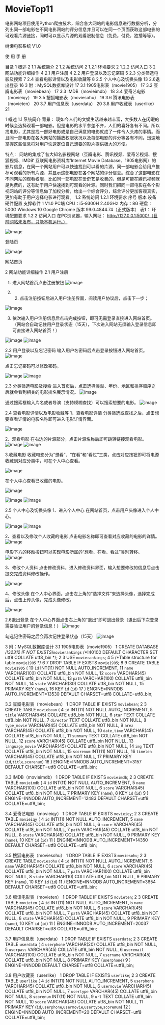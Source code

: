 # MovieTop11
电影网站项目使用Python爬虫技术，综合各大网站的电影信息进行数据分析，分列出同一部电影在不同电影网站的评分信息并且可以在同一个页面获取这部电影的可观看片源链接，同时可以显示片源的观看限制信息（免费，付费，独播等等）。


树懒电影系统
V1.0






使
用
手
册

 

目录
1	概述	2
1.1	系统简介	2
1.2	系统访问	2
1.2.1	环境要求	2
1.2.2	访问入口	3
2	网站功能详细操作	4
2.1	用户注册	4
2.2	用户登录以及忘记密码	5
2.3	分类筛选电影及搜索	7
2.4	查看电影详情以及电影收藏等	8
2.5	个人中心及切换头像	13
2.6退出登录	16
3	附：MySQL数据库设计	17
3.1	1905电影表（movie1905）	17
3.2	豆瓣电影表（moviebean）	17
3.3	IMDB（movieimdb）	18
3.4	爱奇艺电影（movieiqy）	19
3.5	搜狐电影表（moviesohu）	19
3.6	腾讯电影表（movieten）	20
3.7	用户信息表（userdata）	20
3.8	用户收藏表（userlike）	21

1	概述
1.1	系统简介
背景：
现如今人们的文娱生活越来越丰富，大多数人在闲暇的时候会选择观看一部电影。但是电影的水平参差不齐，人们的喜好各有不同。所以找电影，尤其是找一部好电影或是自己满意的电影就成了一件令人头疼的事情。而且同一部电影在各大网站的播放权限状况以及每部电影的评分等各有不同，迅速地掌握这些信息将对用户快速定位自己想要的影片提供极大的方便。

特点：
网站的集成了各大知名影视网站（豆瓣电影、腾讯视频、爱奇艺视频、搜狐视频、IMDB‘ 互联网电影资料库’Internet Movie Database、1905电影网）的影片信息，在同一个网站用户可以快速找到可以看的片源，同一部电影会给用户推荐可观看的所有片源，并显示这部电影在各个网站的评分信息。综合了这部电影在不同网站的观看权限，比如同一部电影在爱奇艺是收费的，但是可能在腾讯视频就是免费的，这有助于用户快速找到可观看的片源。同时我们把同一部电影在各个影视网站的评分等信息做了加权分析，给出一个综合评分，综合评分更加客观真实，更加有助于用户选择电影进行观看。
1.2	系统访问
1.2.1	环境要求
序号	版本	设备	硬件配置	支撑软件
1	V1.0	PC端	CPU：i5-9300H 2.40GHz
内存：8G
硬盘：500G	Windows 10
Google Chrome 版本 99.0.4844.74（正式版本）
表1：	环境配置要求
1.2.2	访问入口
在PC浏览器，输入网址：
http://127.0.0.1:5000/（目前网站未发布，只能本机运行。）

 ![image](https://user-images.githubusercontent.com/72775628/160059887-d5ae8f8f-9605-4d68-a01a-1258c7fef14c.png)

登陆页

 ![image](https://user-images.githubusercontent.com/72775628/160059902-2a9a9ee7-eb72-4aaf-9f82-267dc0b3d7f9.png)

网站首页

2	网站功能详细操作
2.1	用户注册
1.	进入网站首页点击注册按钮
 ![image](https://user-images.githubusercontent.com/72775628/160059912-abebe030-7201-44d2-99d3-4a87fcf6b1f9.png)

2.	2. 点击注册按钮后进入用户注册界面，阅读用户协议后，点击下一步；

 ![image](https://user-images.githubusercontent.com/72775628/160059921-e4c73628-5c00-4cb0-ae13-06dcd9a4d334.png)



3. 依次输入用户注册信息后点击完成按钮，即可无需登录直接进入网站首页。（网站会自动记住用户登录状态（15天），下次进入网站无须输入登录信息即可直接进入网站首页！）
 
![image](https://user-images.githubusercontent.com/72775628/160059933-e8df987d-86b9-411d-8a70-3943e44f9e32.png)
![image](https://user-images.githubusercontent.com/72775628/160059946-601b5760-59bc-42ce-b018-503b85558559.png)

 
2.2	用户登录以及忘记密码
输入用户名密码后点击登录按钮进入网站首页。
 ![image](https://user-images.githubusercontent.com/72775628/160059981-0d1e0d89-85cb-45bf-85d4-8282eec80354.png)


点击忘记密码可以修改密码。

 ![image](https://user-images.githubusercontent.com/72775628/160059999-99f59513-0cac-4b94-923d-fce9eb8d827e.png)
![image](https://user-images.githubusercontent.com/72775628/160060019-c811749d-077c-408a-8dba-0b5623e4fed6.png)

 
2.3	分类筛选电影及搜索
进入首页后，点击选择类型、年份、地区和排序顺序之后就会看到相关的电影排名展示情况。
![image](https://user-images.githubusercontent.com/72775628/160060029-67b5340a-053e-4a61-9455-fc91e5713fe0.png)

 

通过搜索框输入片名或者导演（支持模糊查找）可以搜索想要的电影。
![image](https://user-images.githubusercontent.com/72775628/160060036-4377a796-d789-4afe-8561-2f7fc8e18e46.png)

 
2.4	查看电影详情以及电影收藏等
1、查看电影详情
分类筛选或查找之后，点击想要查看详情的电影名称即可进入电影详情界面。

 ![image](https://user-images.githubusercontent.com/72775628/160060051-a74c7d95-632e-4b48-9a01-363108e97d53.png)

	  
 
2、观看电影
在右边的片源部分，点击片源名称后即可跳转链接观看电影。
![image](https://user-images.githubusercontent.com/72775628/160060060-87c5d444-36a6-4563-8af5-13b4a9b7c716.png)
![image](https://user-images.githubusercontent.com/72775628/160060069-c3bc57b8-86da-490a-a735-1c9a1a06723e.png)

 
 
3.收藏电影
收藏电影分为“想看”、“在看”和“看过”三类，点击对应按钮即可将电源收藏到对应分类中，可在个人中心查看。

 ![image](https://user-images.githubusercontent.com/72775628/160060081-feb77047-c38f-4a3d-97da-bc3f493f4114.png)


在个人中心查看已收藏的电影。

 ![image](https://user-images.githubusercontent.com/72775628/160060100-c876664f-2ec2-40af-9574-23d1a8b015f8.png)

 ![image](https://user-images.githubusercontent.com/72775628/160060111-e4d360b5-c169-46f3-9f3e-7eb2d141b1d2.png)
 ![image](https://user-images.githubusercontent.com/72775628/160060174-ead8b65b-1ba3-47a2-be17-e40fd41ea346.png)

 

 
2.5	个人中心及切换头像
1、进入个人中心
在网站首页，点击用户头像进入个人中心。
 
![image](https://user-images.githubusercontent.com/72775628/160060182-76061988-24de-480e-b375-8ad884608195.png)
![image](https://user-images.githubusercontent.com/72775628/160060188-df0661d1-7cb9-4a12-9ee1-50c2b4bea7b3.png)


 
2、查看以及修改个人收藏的电影
点击电影名称即可查看对应收藏的电影的详情。
 ![image](https://user-images.githubusercontent.com/72775628/160060196-ce0c4a61-fba4-4ec1-b1f4-704382ef7af1.png)


电影下方的移动按钮可以实现电影所属的“想看、在看、看过”类别转移。
![image](https://user-images.githubusercontent.com/72775628/160060203-635177c9-6ad0-4bce-86d7-e905786fd32e.png)

 
3、修改个人资料
点击修改资料，进入修改资料界面，输入想要修改的信息后点击提交完成资料修改操作。

 ![image](https://user-images.githubusercontent.com/72775628/160060210-01f39396-dd2a-4a73-ab5c-92b2c8ff8ed0.png)

4、修改头像
在个人中心界面，点击左上角的“选择文件”来选择头像，选择完成后，点击上传头像，完成头像修改。

 ![image](https://user-images.githubusercontent.com/72775628/160060217-7ef3f011-1744-464d-a3a4-4e24fc9397ac.png)

2.6退出登录 
在个人中心界面点击右上角的“退出”即可退出登录（退出后下次登录需要验证用户的登录信息！）
![image](https://user-images.githubusercontent.com/72775628/160060220-adebef2d-0147-4a4c-93ec-6c8e971c9c82.png)

 

勾选记住密码之后会再次记住登录状态（15天）
![image](https://user-images.githubusercontent.com/72775628/160060228-0a3732e9-a848-4c4c-b480-ecd217c3c0f0.png)

 


3	附：MySQL数据库设计
3.1	1905电影表（movie1905）
1 CREATE DATABASE /*!32312 IF NOT EXISTS*/`movierankings` /*!40100 DEFAULT CHARACTER SET utf8 COLLATE utf8_bin */;
 2 
 3 USE `movierankings`;
 4 
 5 /*Table structure for table `movie1905` */
 6 
 7 DROP TABLE IF EXISTS `movie1905`;
 8 
 9 CREATE TABLE `movie1905` (
10   `id` INT(11) NOT NULL AUTO_INCREMENT,
11   `name` VARCHAR(100) COLLATE utf8_bin NOT NULL,
12   `score` VARCHAR(45) COLLATE utf8_bin NOT NULL,
13   `path` VARCHAR(100) COLLATE utf8_bin NOT NULL,
14   `state` VARCHAR(30) COLLATE utf8_bin NOT NULL,
15   PRIMARY KEY (`name`),
16   KEY `id` (`id`)
17 ) ENGINE=INNODB AUTO_INCREMENT=13530 DEFAULT CHARSET=utf8 COLLATE=utf8_bin;

3.2	豆瓣电影表（moviebean）
1 DROP TABLE IF EXISTS `moviebean`;
 2 
 3 CREATE TABLE `moviebean` (
 4   `id` INT(11) NOT NULL AUTO_INCREMENT,
 5   `title` VARCHAR(45) COLLATE utf8_bin NOT NULL,
 6   `star` TEXT COLLATE utf8_bin NOT NULL,
 7   `director` TEXT COLLATE utf8_bin NOT NULL,
 8   `type_movie` VARCHAR(45) COLLATE utf8_bin NOT NULL,
 9   `area` VARCHAR(45) COLLATE utf8_bin NOT NULL,
10   `date_time` VARCHAR(45) COLLATE utf8_bin NOT NULL,
11   `summary` TEXT COLLATE utf8_bin NOT NULL,
12   `score` VARCHAR(45) COLLATE utf8_bin NOT NULL,
13   `language_movie` VARCHAR(45) COLLATE utf8_bin NOT NULL,
14   `img` TEXT COLLATE utf8_bin NOT NULL,
15   `scorenum` INT(11) NOT NULL,
16   `timelen` VARCHAR(45) COLLATE utf8_bin NOT NULL,
17   PRIMARY KEY (`id`,`title`,`scorenum`)
18 ) ENGINE=INNODB AUTO_INCREMENT=3157 DEFAULT CHARSET=utf8 COLLATE=utf8_bin;

3.3	IMDB（movieimdb）
1 DROP TABLE IF EXISTS `movieimdb`;
2 
3 CREATE TABLE `movieimdb` (
4   `id` INT(11) NOT NULL AUTO_INCREMENT,
5   `name` VARCHAR(100) COLLATE utf8_bin NOT NULL,
6   `score` VARCHAR(45) COLLATE utf8_bin NOT NULL,
7   PRIMARY KEY (`name`),
8   KEY `id` (`id`)
9 ) ENGINE=INNODB AUTO_INCREMENT=12483 DEFAULT CHARSET=utf8 COLLATE=utf8_bin;

3.4	爱奇艺电影（movieiqy）
1 DROP TABLE IF EXISTS `movieiqy`;
 2 
 3 CREATE TABLE `movieiqy` (
 4   `id` INT(11) NOT NULL AUTO_INCREMENT,
 5   `name` VARCHAR(45) COLLATE utf8_bin NOT NULL,
 6   `score` VARCHAR(45) COLLATE utf8_bin NOT NULL,
 7   `path` VARCHAR(45) COLLATE utf8_bin NOT NULL,
 8   `state` VARCHAR(45) COLLATE utf8_bin NOT NULL,
 9   PRIMARY KEY (`name`),
10   KEY `id` (`id`)
11 ) ENGINE=INNODB AUTO_INCREMENT=14350 DEFAULT CHARSET=utf8 COLLATE=utf8_bin;

3.5	 搜狐电影表（moviesohu）
1 DROP TABLE IF EXISTS `moviesohu`;
 2 
 3 CREATE TABLE `moviesohu` (
 4   `id` INT(11) NOT NULL AUTO_INCREMENT,
 5   `name` VARCHAR(45) COLLATE utf8_bin NOT NULL,
 6   `score` VARCHAR(45) COLLATE utf8_bin NOT NULL,
 7   `path` VARCHAR(100) COLLATE utf8_bin NOT NULL,
 8   `state` VARCHAR(10) COLLATE utf8_bin NOT NULL,
 9   PRIMARY KEY (`name`),
10   KEY `id` (`id`)
11 ) ENGINE=INNODB AUTO_INCREMENT=3654 DEFAULT CHARSET=utf8 COLLATE=utf8_bin;

3.6	 腾讯电影表（movieten）
1 DROP TABLE IF EXISTS `movieten`;
 2 
 3 CREATE TABLE `movieten` (
 4   `id` INT(11) NOT NULL AUTO_INCREMENT,
 5   `name` VARCHAR(45) COLLATE utf8_bin NOT NULL,
 6   `score` VARCHAR(45) COLLATE utf8_bin NOT NULL,
 7   `path` VARCHAR(45) COLLATE utf8_bin NOT NULL,
 8   `state` VARCHAR(45) COLLATE utf8_bin NOT NULL,
 9   PRIMARY KEY (`name`),
10   KEY `id` (`id`)
11 ) ENGINE=INNODB AUTO_INCREMENT=20037 DEFAULT CHARSET=utf8 COLLATE=utf8_bin;

3.7	用户信息表（userdata）
1 DROP TABLE IF EXISTS `userdata`;
2 
3 CREATE TABLE `userdata` (
4   `userphone` VARCHAR(20) COLLATE utf8_bin NOT NULL,
5   `userpass` VARCHAR(45) COLLATE utf8_bin NOT NULL,
6   `useremail` VARCHAR(100) COLLATE utf8_bin NOT NULL,
7   `username` VARCHAR(45) COLLATE utf8_bin NOT NULL,
8   PRIMARY KEY (`userphone`)
9 ) ENGINE=INNODB DEFAULT CHARSET=utf8 COLLATE=utf8_bin;

3.8	 用户收藏表（userlike）
1 DROP TABLE IF EXISTS `userlike`;
 2 
 3 CREATE TABLE `userlike` (
 4   `id` INT(11) NOT NULL AUTO_INCREMENT,
 5   `userphone` VARCHAR(45) COLLATE utf8_bin NOT NULL,
 6   `usermovie` VARCHAR(45) COLLATE utf8_bin NOT NULL,
 7   `usertype` VARCHAR(45) COLLATE utf8_bin NOT NULL,
 8   `scorenum` INT(11) NOT NULL,
 9   `url` TEXT COLLATE utf8_bin NOT NULL,
10   `score` VARCHAR(45) COLLATE utf8_bin NOT NULL,
11   PRIMARY KEY (`id`,`userphone`,`usermovie`,`usertype`,`scorenum`)
12 ) ENGINE=INNODB AUTO_INCREMENT=20 DEFAULT CHARSET=utf8 COLLATE=utf8_bin;

